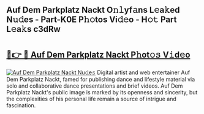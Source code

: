 ## Auf Dem Parkplatz Nackt O𝚗𝚕yf𝚊ns L𝚎a𝚔ed N𝚞𝚍es - Part-K0E P𝚑𝚘tos Vi𝚍𝚎o - H𝚘𝚝 Part L𝚎a𝚔s c3dRw

# <h2><a href="http://kf806p.oniu.top/?m=Auf+Dem+Parkplatz+Nackt">🔗👉 🔴 Auf Dem Parkplatz Nackt P𝚑ot𝚘𝚜 V𝚒d𝚎o</a></h2>

[![Auf Dem Parkplatz Nackt Nu𝚍e𝚜](https://i.imgur.com/0qMVB7G.gif)](http://kf806p.oniu.top/?m=Auf+Dem+Parkplatz+Nackt)
Digital artist and web entertainer Auf Dem Parkplatz Nackt, famed for publishing dance and lifestyle material via solo and collaborative dance presentations and brief videos. Auf Dem Parkplatz Nackt's public image is marked by its openness and sincerity, but the complexities of his personal life remain a source of intrigue and fascination.  

